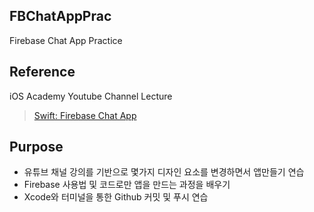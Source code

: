## FBChatAppPrac
Firebase Chat App Practice

## Reference
iOS Academy Youtube Channel Lecture
> [Swift: Firebase Chat App](https://www.youtube.com/playlist?list=PL5PR3UyfTWvdlk-Qi-dPtJmjTj-2YIMMf)

## Purpose
- 유튜브 채널 강의를 기반으로 몇가지 디자인 요소를 변경하면서 앱만들기 연습
- Firebase 사용법 및 코드로만 앱을 만드는 과정을 배우기
- Xcode와 터미널을 통한 Github 커밋 및 푸시 연습
